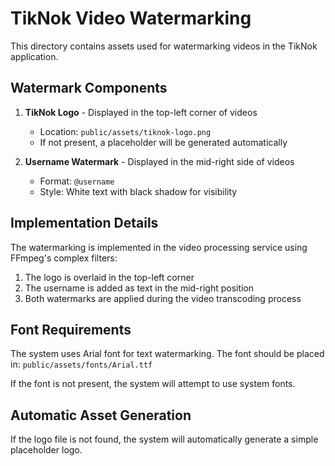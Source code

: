 # TikNok Video Watermarking

This directory contains assets used for watermarking videos in the TikNok application.

## Watermark Components

1. **TikNok Logo** - Displayed in the top-left corner of videos
   - Location: `public/assets/tiknok-logo.png`
   - If not present, a placeholder will be generated automatically

2. **Username Watermark** - Displayed in the mid-right side of videos
   - Format: `@username`
   - Style: White text with black shadow for visibility

## Implementation Details

The watermarking is implemented in the video processing service using FFmpeg's complex filters:

1. The logo is overlaid in the top-left corner
2. The username is added as text in the mid-right position
3. Both watermarks are applied during the video transcoding process

## Font Requirements

The system uses Arial font for text watermarking. The font should be placed in:
`public/assets/fonts/Arial.ttf`

If the font is not present, the system will attempt to use system fonts.

## Automatic Asset Generation

If the logo file is not found, the system will automatically generate a simple placeholder logo. 